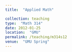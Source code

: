 ```yaml
---
title:  "Applied Math"

collection: teaching
type:  "Math 314"
date: 2012-01-25
location:  "GMU"
permalink: /teaching/m314s12
venue:  "GMU Spring"
---
```

